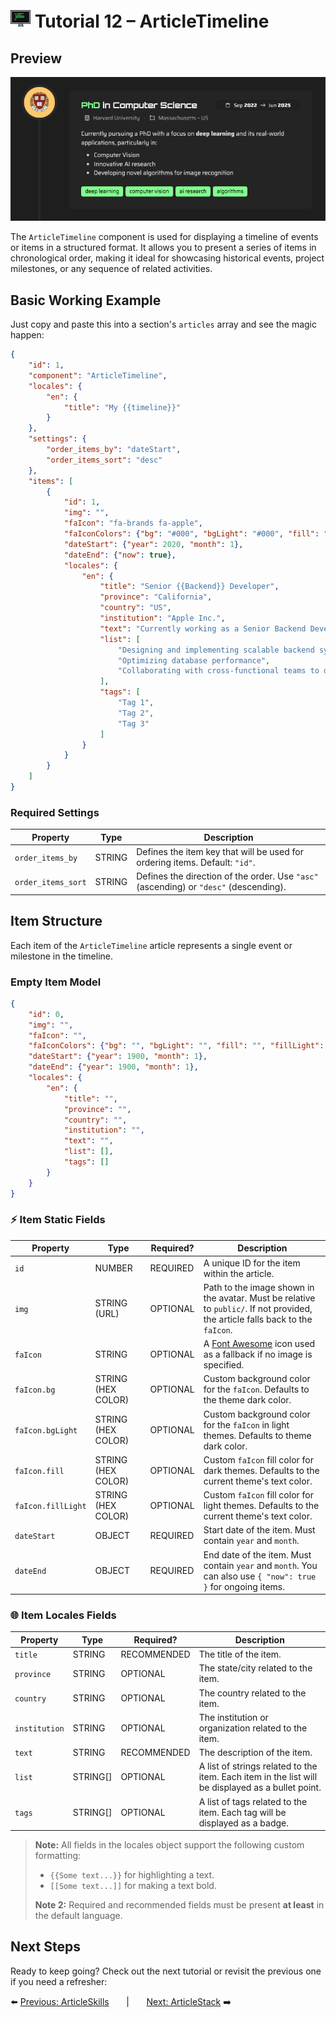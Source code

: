 # <img src="../assets/logo.png"> Tutorial 12 – ArticleTimeline

## Preview

![alt preview](../assets/article-timeline-preview.png)

The `ArticleTimeline` component is used for displaying a timeline of events or items in a structured format. It allows you to present a series of items in chronological order, making it ideal for showcasing historical events, project milestones, or any sequence of related activities.

## Basic Working Example

Just copy and paste this into a section's `articles` array and see the magic happen:

```json
{
    "id": 1,
    "component": "ArticleTimeline",
    "locales": {
        "en": {
            "title": "My {{timeline}}"
        }
    },
    "settings": {
        "order_items_by": "dateStart",
        "order_items_sort": "desc"
    },
    "items": [
        {
            "id": 1,
            "img": "",
            "faIcon": "fa-brands fa-apple",
            "faIconColors": {"bg": "#000", "bgLight": "#000", "fill": "#FFF", "fillLight": "#FFF"},
            "dateStart": {"year": 2020, "month": 1},
            "dateEnd": {"now": true},
            "locales": {
                "en": {
                    "title": "Senior {{Backend}} Developer",
                    "province": "California",
                    "country": "US",
                    "institution": "Apple Inc.",
                    "text": "Currently working as a Senior Backend Developer at Apple Inc. I do stuff like:",
                    "list": [
                        "Designing and implementing scalable backend systems",
                        "Optimizing database performance",
                        "Collaborating with cross-functional teams to deliver high-quality software solutions"
                    ],
                    "tags": [
                        "Tag 1",
                        "Tag 2",
                        "Tag 3"
                    ]
                }
            }
        }
    ]
}
```

### Required Settings

| Property                                 | Type    | Description                                                                           |
|------------------------------------------|---------|---------------------------------------------------------------------------------------|
| `order_items_by`                         | STRING  | Defines the item key that will be used for ordering items. Default: `"id"`.           |
| `order_items_sort`                       | STRING  | Defines the direction of the order. Use `"asc"` (ascending) or `"desc"` (descending). |

## Item Structure

Each item of the `ArticleTimeline` article represents a single event or milestone in the timeline.

### Empty Item Model
```json
{
    "id": 0,
    "img": "",
    "faIcon": "",
    "faIconColors": {"bg": "", "bgLight": "", "fill": "", "fillLight": ""},
    "dateStart": {"year": 1900, "month": 1},
    "dateEnd": {"year": 1900, "month": 1},
    "locales": {
        "en": {
            "title": "",
            "province": "",
            "country": "",
            "institution": "",
            "text": "",
            "list": [],
            "tags": []
        }
    }
}
```

### ⚡ Item Static Fields

| Property               | Type               | Required? | Description                                                                                                                    |
|------------------------|--------------------|-----------|--------------------------------------------------------------------------------------------------------------------------------|
| `id`                   | NUMBER             | REQUIRED  | A unique ID for the item within the article.                                                                                   |
| `img`                  | STRING (URL)       | OPTIONAL  | Path to the image shown in the avatar. Must be relative to `public/`. If not provided, the article falls back to the `faIcon`. |
| `faIcon`               | STRING             | OPTIONAL  | A [Font Awesome](https://fontawesome.com/search?ic=free) icon used as a fallback if no image is specified.                     |
| `faIcon.bg`            | STRING (HEX COLOR) | OPTIONAL  | Custom background color for the `faIcon`. Defaults to the theme dark color.                                                    |
| `faIcon.bgLight`       | STRING (HEX COLOR) | OPTIONAL  | Custom background color for the `faIcon` in light themes. Defaults to theme dark color.                                        |
| `faIcon.fill`          | STRING (HEX COLOR) | OPTIONAL  | Custom `faIcon` fill color for dark themes. Defaults to the current theme's text color.                                        |
| `faIcon.fillLight`     | STRING (HEX COLOR) | OPTIONAL  | Custom `faIcon` fill color for light themes. Defaults to the current theme's text color.                                       |
| `dateStart`            | OBJECT             | REQUIRED  | Start date of the item. Must contain `year` and `month`.                                                                       |
| `dateEnd`              | OBJECT             | REQUIRED  | End date of the item. Must contain `year` and `month`. You can also use `{ "now": true }` for ongoing items.                   |

### 🌐 Item Locales Fields

| Property      | Type     | Required?      | Description                                                                                       |
|---------------|----------|----------------|---------------------------------------------------------------------------------------------------|
| `title`       | STRING   | RECOMMENDED    | The title of the item.                                                                            |
| `province`    | STRING   | OPTIONAL       | The state/city related to the item.                                                               |
| `country`     | STRING   | OPTIONAL       | The country related to the item.                                                                  |
| `institution` | STRING   | OPTIONAL       | The institution or organization related to the item.                                              |
| `text`        | STRING   | RECOMMENDED    | The description of the item.                                                                      |
| `list`        | STRING[] | OPTIONAL       | A list of strings related to the item. Each item in the list will be displayed as a bullet point. |        
| `tags`        | STRING[] | OPTIONAL       | A list of tags related to the item. Each tag will be displayed as a badge.                        |

> **Note:** All fields in the locales object support the following custom formatting:
>- `{{Some text...}}` for highlighting a text.
>- `[[Some text...]]` for making a text bold.
>
> **Note 2:** Required and recommended fields must be present **at least** in the default language.

## Next Steps
Ready to keep going? Check out the next tutorial or revisit the previous one if you need a refresher:

⬅️ [Previous: ArticleSkills](./TUTORIAL_11_ARTICLE_SKILLS.md)
&nbsp;&nbsp;&nbsp;&nbsp;&nbsp;&nbsp;|&nbsp;&nbsp;&nbsp;&nbsp;&nbsp;&nbsp;
[Next: ArticleStack](./TUTORIAL_13_ARTICLE_STACK.md) ➡️ 
